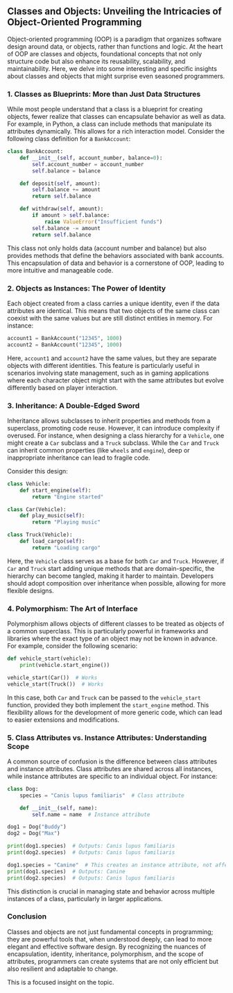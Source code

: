 ## Classes and Objects: Unveiling the Intricacies of Object-Oriented Programming

Object-oriented programming (OOP) is a paradigm that organizes software design around data, or objects, rather than functions and logic. At the heart of OOP are classes and objects, foundational concepts that not only structure code but also enhance its reusability, scalability, and maintainability. Here, we delve into some interesting and specific insights about classes and objects that might surprise even seasoned programmers.

### 1. Classes as Blueprints: More than Just Data Structures

While most people understand that a class is a blueprint for creating objects, fewer realize that classes can encapsulate behavior as well as data. For example, in Python, a class can include methods that manipulate its attributes dynamically. This allows for a rich interaction model. Consider the following class definition for a `BankAccount`:

```python
class BankAccount:
    def __init__(self, account_number, balance=0):
        self.account_number = account_number
        self.balance = balance

    def deposit(self, amount):
        self.balance += amount
        return self.balance

    def withdraw(self, amount):
        if amount > self.balance:
            raise ValueError("Insufficient funds")
        self.balance -= amount
        return self.balance
```

This class not only holds data (account number and balance) but also provides methods that define the behaviors associated with bank accounts. This encapsulation of data and behavior is a cornerstone of OOP, leading to more intuitive and manageable code.

### 2. Objects as Instances: The Power of Identity

Each object created from a class carries a unique identity, even if the data attributes are identical. This means that two objects of the same class can coexist with the same values but are still distinct entities in memory. For instance:

```python
account1 = BankAccount("12345", 1000)
account2 = BankAccount("12345", 1000)
```

Here, `account1` and `account2` have the same values, but they are separate objects with different identities. This feature is particularly useful in scenarios involving state management, such as in gaming applications where each character object might start with the same attributes but evolve differently based on player interaction.

### 3. Inheritance: A Double-Edged Sword

Inheritance allows subclasses to inherit properties and methods from a superclass, promoting code reuse. However, it can introduce complexity if overused. For instance, when designing a class hierarchy for a `Vehicle`, one might create a `Car` subclass and a `Truck` subclass. While the `Car` and `Truck` can inherit common properties (like `wheels` and `engine`), deep or inappropriate inheritance can lead to fragile code. 

Consider this design:

```python
class Vehicle:
    def start_engine(self):
        return "Engine started"

class Car(Vehicle):
    def play_music(self):
        return "Playing music"

class Truck(Vehicle):
    def load_cargo(self):
        return "Loading cargo"
```

Here, the `Vehicle` class serves as a base for both `Car` and `Truck`. However, if `Car` and `Truck` start adding unique methods that are domain-specific, the hierarchy can become tangled, making it harder to maintain. Developers should adopt composition over inheritance when possible, allowing for more flexible designs.

### 4. Polymorphism: The Art of Interface

Polymorphism allows objects of different classes to be treated as objects of a common superclass. This is particularly powerful in frameworks and libraries where the exact type of an object may not be known in advance. For example, consider the following scenario:

```python
def vehicle_start(vehicle):
    print(vehicle.start_engine())

vehicle_start(Car())  # Works
vehicle_start(Truck())  # Works
```

In this case, both `Car` and `Truck` can be passed to the `vehicle_start` function, provided they both implement the `start_engine` method. This flexibility allows for the development of more generic code, which can lead to easier extensions and modifications. 

### 5. Class Attributes vs. Instance Attributes: Understanding Scope

A common source of confusion is the difference between class attributes and instance attributes. Class attributes are shared across all instances, while instance attributes are specific to an individual object. For instance:

```python
class Dog:
    species = "Canis lupus familiaris"  # Class attribute

    def __init__(self, name):
        self.name = name  # Instance attribute

dog1 = Dog("Buddy")
dog2 = Dog("Max")

print(dog1.species)  # Outputs: Canis lupus familiaris
print(dog2.species)  # Outputs: Canis lupus familiaris

dog1.species = "Canine"  # This creates an instance attribute, not affecting dog2
print(dog1.species)  # Outputs: Canine
print(dog2.species)  # Outputs: Canis lupus familiaris
```

This distinction is crucial in managing state and behavior across multiple instances of a class, particularly in larger applications.

### Conclusion

Classes and objects are not just fundamental concepts in programming; they are powerful tools that, when understood deeply, can lead to more elegant and effective software design. By recognizing the nuances of encapsulation, identity, inheritance, polymorphism, and the scope of attributes, programmers can create systems that are not only efficient but also resilient and adaptable to change.

This is a focused insight on the topic.